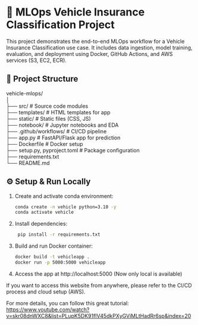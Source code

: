 # 🚗 MLOps Vehicle Insurance Classification Project

This project demonstrates the end-to-end MLOps workflow for a Vehicle Insurance Classification use case. It includes data ingestion, model training, evaluation, and deployment using Docker, GitHub Actions, and AWS services (S3, EC2, ECR).

## 📁 Project Structure  
vehicle-mlops/  
│  
├── src/ # Source code modules  
├── templates/ # HTML templates for app  
├── static/ # Static files (CSS, JS)  
├── notebook/ # Jupyter notebooks and EDA  
├── .github/workflows/ # CI/CD pipeline  
├── app.py # FastAPI/Flask app for prediction  
├── Dockerfile # Docker setup  
├── setup.py, pyproject.toml # Package configuration  
├── requirements.txt  
└── README.md  
## ⚙️ Setup & Run Locally

1. Create and activate conda environment:
   ```bash
   conda create -n vehicle python=3.10 -y
   conda activate vehicle
2. Install dependencies:
    ```bash
     pip install -r requirements.txt
3. Build and run Docker container:
   ```bash
   docker build -t vehicleapp .
   docker run -p 5000:5000 vehicleapp
4. Access the app at http://localhost:5000 (Now only local is available)

If you want to access this website from anywhere, please refer to the CI/CD process and cloud setup (AWS).

For more details, you can follow this great tutorial:
https://www.youtube.com/watch?v=skr08dnWXC8&list=PLupK5DK91flV45dkPXyGViMLtHadRr6sp&index=20

